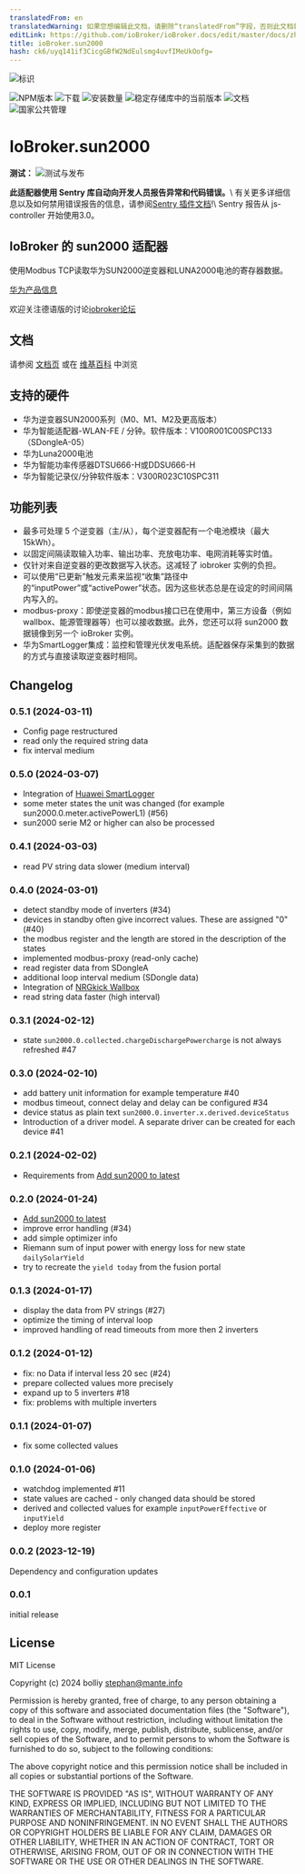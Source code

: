 ```yaml
---
translatedFrom: en
translatedWarning: 如果您想编辑此文档，请删除“translatedFrom”字段，否则此文档将再次自动翻译
editLink: https://github.com/ioBroker/ioBroker.docs/edit/master/docs/zh-cn/adapterref/iobroker.sun2000/README.md
title: ioBroker.sun2000
hash: ck6/uyq141if3CicgGBfW2NdEulsmg4uvfIMeUkOofg=
---
```

![标识](../../../en/adapterref/iobroker.sun2000/admin/sun2000.png)

![NPM版本](https://img.shields.io/npm/v/iobroker.sun2000.svg)
![下载](https://img.shields.io/npm/dm/iobroker.sun2000.svg)
![安装数量](https://iobroker.live/badges/sun2000-installed.svg)
![稳定存储库中的当前版本](https://iobroker.live/badges/sun2000-stable.svg)
![文档](https://img.shields.io/badge/Documentation-2D963D?logo=read-the-docs&logoColor=white)
![国家公共管理](https://nodei.co/npm/iobroker.sun2000.png?downloads=true)

# IoBroker.sun2000
**测试：** ![测试与发布](https://github.com/bolliy/ioBroker.sun2000/workflows/Test%20and%20Release/badge.svg)

**此适配器使用 Sentry 库自动向开发人员报告异常和代码错误。**\ 有关更多详细信息以及如何禁用错误报告的信息，请参阅[Sentry 插件文档](https://github.com/ioBroker/plugin-sentry#plugin-sentry)!\ Sentry 报告从 js-controller 开始使用3.0。

## IoBroker 的 sun2000 适配器
使用Modbus TCP读取华为SUN2000逆变器和LUNA2000电池的寄存器数据。

[华为产品信息](https://solar.huawei.com/en/professionals/all-products?residential-smart-pv)

欢迎关注德语版的讨论[iobroker论坛](https://forum.iobroker.net/topic/71768/test-adapter-sun2000-v0-1-x-huawei-wechselrichter)

## 文档
请参阅 [文档页](./docs/README.md) 或在 [维基百科](https://github.com/bolliy/ioBroker.sun2000/wiki) 中浏览

## 支持的硬件
* 华为逆变器SUN2000系列（M0、M1、M2及更高版本）
* 华为智能适配器-WLAN-FE / 分钟。软件版本：V100R001C00SPC133（SDongleA-05）
* 华为Luna2000电池
* 华为智能功率传感器DTSU666-H或DDSU666-H
* 华为智能记录仪/分钟软件版本：V300R023C10SPC311

## 功能列表
* 最多可处理 5 个逆变器（主/从），每个逆变器配有一个电池模块（最大 15kWh）。
* 以固定间隔读取输入功率、输出功率、充放电功率、电网消耗等实时值。
* 仅针对来自逆变器的更改数据写入状态。这减轻了 iobroker 实例的负担。
* 可以使用“已更新”触发元素来监视“收集”路径中的“inputPower”或“activePower”状态。因为这些状态总是在设定的时间间隔内写入的。
* modbus-proxy：即使逆变器的modbus接口已在使用中，第三方设备（例如wallbox、能源管理器等）也可以接收数据。此外，您还可以将 sun2000 数据镜像到另一个 ioBroker 实例。
* 华为SmartLogger集成：监控和管理光伏发电系统。适配器保存采集到的数据的方式与直接读取逆变器时相同。

## Changelog

<!--
	Placeholder for the next version (at the beginning of the line):
	### **WORK IN PROGRESS**
-->
### 0.5.1 (2024-03-11)
* Config page restructured
* read only the required string data
* fix interval medium

### 0.5.0 (2024-03-07)
* Integration of [Huawei SmartLogger](https://support.huawei.com/enterprise/de/doc/EDOC1100130069/d8a00460)
* some meter states the unit was changed (for example sun2000.0.meter.activePowerL1) (#56)
* sun2000 serie M2 or higher can also be processed

### 0.4.1 (2024-03-03)
* read PV string data slower (medium interval)

### 0.4.0 (2024-03-01)
* detect standby mode of inverters (#34)
* devices in standby often give incorrect values. These are assigned "0" (#40)
* the modbus register and the length are stored in the description of the states
* implemented modbus-proxy (read-only cache)
* read register data from SDongleA 
* additional loop interval medium (SDongle data)
* Integration of [NRGkick Wallbox](https://www.nrgkick.com)
* read string data faster (high interval)

### 0.3.1 (2024-02-12)
* state `sun2000.0.collected.chargeDischargePowercharge` is not always refreshed #47

### 0.3.0 (2024-02-10)
* add battery unit information for example temperature #40
* modbus timeout, connect delay and delay can be configured #34
* device status as plain text `sun2000.0.inverter.x.derived.deviceStatus`
* Introduction of a driver model. A separate driver can be created for each device #41

### 0.2.1 (2024-02-02)
* Requirements from [Add sun2000 to latest](https://github.com/ioBroker/ioBroker.repositories/pull/3219)

### 0.2.0 (2024-01-24)
* [Add sun2000 to latest](https://github.com/ioBroker/ioBroker.repositories/pull/3219)
* improve error handling (#34)
* add simple optimizer info 
* Riemann sum of input power with energy loss for new state `dailySolarYield`
* try to recreate the `yield today` from the fusion portal

### 0.1.3 (2024-01-17)
* display the data from PV strings (#27)
* optimize the timing of interval loop
* improved handling of read timeouts from more then 2 inverters

### 0.1.2 (2024-01-12)
* fix: no Data if interval less 20 sec (#24)
* prepare collected values more precisely
* expand up to 5 inverters #18
* fix: problems with multiple inverters

### 0.1.1 (2024-01-07)
* fix some collected values

### 0.1.0 (2024-01-06)
* watchdog implemented #11
* state values are cached - only changed data should be stored 
* derived and collected values for example `inputPowerEffective` or `inputYield`
* deploy more register

### 0.0.2 (2023-12-19)
Dependency and configuration updates

### 0.0.1 
initial release

## License
MIT License

Copyright (c) 2024 bolliy <stephan@mante.info>

Permission is hereby granted, free of charge, to any person obtaining a copy
of this software and associated documentation files (the "Software"), to deal
in the Software without restriction, including without limitation the rights
to use, copy, modify, merge, publish, distribute, sublicense, and/or sell
copies of the Software, and to permit persons to whom the Software is
furnished to do so, subject to the following conditions:

The above copyright notice and this permission notice shall be included in all
copies or substantial portions of the Software.

THE SOFTWARE IS PROVIDED "AS IS", WITHOUT WARRANTY OF ANY KIND, EXPRESS OR
IMPLIED, INCLUDING BUT NOT LIMITED TO THE WARRANTIES OF MERCHANTABILITY,
FITNESS FOR A PARTICULAR PURPOSE AND NONINFRINGEMENT. IN NO EVENT SHALL THE
AUTHORS OR COPYRIGHT HOLDERS BE LIABLE FOR ANY CLAIM, DAMAGES OR OTHER
LIABILITY, WHETHER IN AN ACTION OF CONTRACT, TORT OR OTHERWISE, ARISING FROM,
OUT OF OR IN CONNECTION WITH THE SOFTWARE OR THE USE OR OTHER DEALINGS IN THE
SOFTWARE.